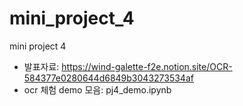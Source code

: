 # mini_project_4
mini project 4 

- 발표자료: https://wind-galette-f2e.notion.site/OCR-584377e0280644d6849b3043273534af
- ocr 체험 demo 모음: pj4_demo.ipynb
